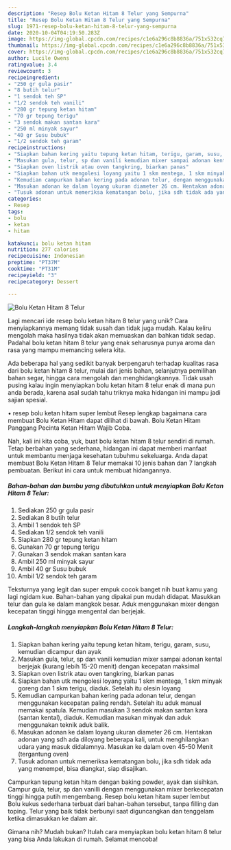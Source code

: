 ```yaml
---
description: "Resep Bolu Ketan Hitam 8 Telur yang Sempurna"
title: "Resep Bolu Ketan Hitam 8 Telur yang Sempurna"
slug: 1971-resep-bolu-ketan-hitam-8-telur-yang-sempurna
date: 2020-10-04T04:19:50.283Z
image: https://img-global.cpcdn.com/recipes/c1e6a296c8b8836a/751x532cq70/bolu-ketan-hitam-8-telur-foto-resep-utama.jpg
thumbnail: https://img-global.cpcdn.com/recipes/c1e6a296c8b8836a/751x532cq70/bolu-ketan-hitam-8-telur-foto-resep-utama.jpg
cover: https://img-global.cpcdn.com/recipes/c1e6a296c8b8836a/751x532cq70/bolu-ketan-hitam-8-telur-foto-resep-utama.jpg
author: Lucile Owens
ratingvalue: 3.4
reviewcount: 3
recipeingredient:
- "250 gr gula pasir"
- "8 butih telur"
- "1 sendok teh SP"
- "1/2 sendok teh vanili"
- "280 gr tepung ketan hitam"
- "70 gr tepung terigu"
- "3 sendok makan santan kara"
- "250 ml minyak sayur"
- "40 gr Susu bubuk"
- "1/2 sendok teh garam"
recipeinstructions:
- "Siapkan bahan kering yaitu tepung ketan hitam, terigu, garam, susu, kemudian dicampur dan ayak"
- "Masukan gula, telur, sp dan vanili kemudian mixer sampai adonan kental berjejak (kurang lebih 15-20 menit) dengan kecepatan maksimal"
- "Siapkan oven listrik atau oven tangkring, biarkan panas"
- "Siapkan bahan utk mengolesi loyang yaitu 1 skm mentega, 1 skm minyak goreng dan 1 skm terigu, diaduk. Setelah itu olesin loyang"
- "Kemudian campurkan bahan kering pada adonan telur, dengan menggunakan kecepatan paling rendah. Setelah itu aduk manual memakai spatula. Kemudian masukan 3 sendok makan santan kara (santan kental), diaduk. Kemudian masukan minyak dan aduk menggunakan teknik aduk balik."
- "Masukan adonan ke dalam loyang ukuran diameter 26 cm. Hentakan adonan yang sdh ada diloyang beberapa kali, untuk menghilangkan udara yang masuk didalamnya. Masukan ke dalam oven 45-50 Menit (tergantung oven)"
- "Tusuk adonan untuk memeriksa kematangan bolu, jika sdh tidak ada yang menempel, bisa diangkat, siap disajikan."
categories:
- Resep
tags:
- bolu
- ketan
- hitam

katakunci: bolu ketan hitam 
nutrition: 277 calories
recipecuisine: Indonesian
preptime: "PT37M"
cooktime: "PT31M"
recipeyield: "3"
recipecategory: Dessert

---
```



![Bolu Ketan Hitam 8 Telur](https://img-global.cpcdn.com/recipes/c1e6a296c8b8836a/751x532cq70/bolu-ketan-hitam-8-telur-foto-resep-utama.jpg)

Lagi mencari ide resep bolu ketan hitam 8 telur yang unik? Cara menyiapkannya memang tidak susah dan tidak juga mudah. Kalau keliru mengolah maka hasilnya tidak akan memuaskan dan bahkan tidak sedap. Padahal bolu ketan hitam 8 telur yang enak seharusnya punya aroma dan rasa yang mampu memancing selera kita.

Ada beberapa hal yang sedikit banyak berpengaruh terhadap kualitas rasa dari bolu ketan hitam 8 telur, mulai dari jenis bahan, selanjutnya pemilihan bahan segar, hingga cara mengolah dan menghidangkannya. Tidak usah pusing kalau ingin menyiapkan bolu ketan hitam 8 telur enak di mana pun anda berada, karena asal sudah tahu triknya maka hidangan ini mampu jadi sajian spesial.

• resep bolu ketan hitam super lembut Resep lengkap bagaimana cara membuat Bolu Ketan Hitam dapat dilihat di bawah. Bolu Ketan Hitam Panggang Pecinta Ketan Hitam Wajib Coba.


Nah, kali ini kita coba, yuk, buat bolu ketan hitam 8 telur sendiri di rumah. Tetap berbahan yang sederhana, hidangan ini dapat memberi manfaat untuk membantu menjaga kesehatan tubuhmu sekeluarga. Anda dapat membuat Bolu Ketan Hitam 8 Telur memakai 10 jenis bahan dan 7 langkah pembuatan. Berikut ini cara untuk membuat hidangannya.

<!--inarticleads1-->

##### Bahan-bahan dan bumbu yang dibutuhkan untuk menyiapkan Bolu Ketan Hitam 8 Telur:

1. Sediakan 250 gr gula pasir
1. Sediakan 8 butih telur
1. Ambil 1 sendok teh SP
1. Sediakan 1/2 sendok teh vanili
1. Siapkan 280 gr tepung ketan hitam
1. Gunakan 70 gr tepung terigu
1. Gunakan 3 sendok makan santan kara
1. Ambil 250 ml minyak sayur
1. Ambil 40 gr Susu bubuk
1. Ambil 1/2 sendok teh garam


Teksturnya yang legit dan super empuk cocok banget nih buat kamu yang lagi ngidam kue. Bahan-bahan yang dipakai pun mudah didapat. Masukkan telur dan gula ke dalam mangkok besar. Aduk menggunakan mixer dengan kecepatan tinggi hingga mengental dan berjejak. 

<!--inarticleads2-->

##### Langkah-langkah menyiapkan Bolu Ketan Hitam 8 Telur:

1. Siapkan bahan kering yaitu tepung ketan hitam, terigu, garam, susu, kemudian dicampur dan ayak
1. Masukan gula, telur, sp dan vanili kemudian mixer sampai adonan kental berjejak (kurang lebih 15-20 menit) dengan kecepatan maksimal
1. Siapkan oven listrik atau oven tangkring, biarkan panas
1. Siapkan bahan utk mengolesi loyang yaitu 1 skm mentega, 1 skm minyak goreng dan 1 skm terigu, diaduk. Setelah itu olesin loyang
1. Kemudian campurkan bahan kering pada adonan telur, dengan menggunakan kecepatan paling rendah. Setelah itu aduk manual memakai spatula. Kemudian masukan 3 sendok makan santan kara (santan kental), diaduk. Kemudian masukan minyak dan aduk menggunakan teknik aduk balik.
1. Masukan adonan ke dalam loyang ukuran diameter 26 cm. Hentakan adonan yang sdh ada diloyang beberapa kali, untuk menghilangkan udara yang masuk didalamnya. Masukan ke dalam oven 45-50 Menit (tergantung oven)
1. Tusuk adonan untuk memeriksa kematangan bolu, jika sdh tidak ada yang menempel, bisa diangkat, siap disajikan.


Campurkan tepung ketan hitam dengan baking powder, ayak dan sisihkan. Campur gula, telur, sp dan vanilli dengan menggunakan mixer berkecepatan tinggi hingga putih mengembang. Resep bolu ketan hitam super lembut Bolu kukus sederhana terbuat dari bahan-bahan tersebut, tanpa filling dan toping. Telur yang baik tidak berbunyi saat diguncangkan dan tenggelam ketika dimasukkan ke dalam air. 

Gimana nih? Mudah bukan? Itulah cara menyiapkan bolu ketan hitam 8 telur yang bisa Anda lakukan di rumah. Selamat mencoba!
